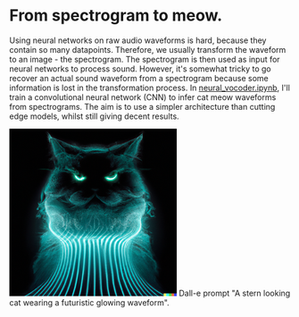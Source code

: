 # From spectrogram to meow.

Using neural networks on raw audio waveforms is hard, because they contain so many datapoints. Therefore, we usually transform the waveform to an image - the spectrogram. The spectrogram is then used as input for neural networks to process sound. However, it's somewhat tricky to go recover an actual sound waveform from a spectrogram because some information is lost in the transformation process. In [neural_vocoder.ipynb](https://github.com/mastoffel/neural_vocoder/blob/main/neural_vocoder.ipynb), I'll train a convolutional neural network (CNN) to infer cat meow waveforms from spectrograms. The aim is to use a simpler architecture than cutting edge models, whilst still giving decent results.

<img src="cat.png" alt="contemplating" width="300"/>
Dall-e prompt "A stern looking cat wearing a futuristic glowing waveform".
